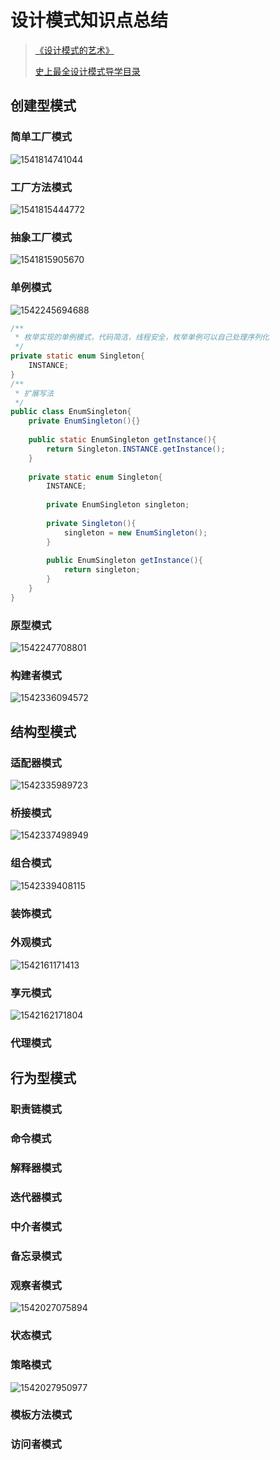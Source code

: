 # 设计模式知识点总结

> [《设计模式的艺术》](https://book.douban.com/subject/20493657/)
>
> [史上最全设计模式导学目录](https://blog.csdn.net/lovelion/article/details/17517213)

## 创建型模式

### 简单工厂模式

![1541814741044](assets/1541814741044.png)

### 工厂方法模式

![1541815444772](assets/1541815444772.png)

### 抽象工厂模式

![1541815905670](assets/1541815905670.png)

### 单例模式

![1542245694688](assets/1542245694688.png)

```java
/**
 * 枚举实现的单例模式，代码简洁，线程安全，枚举单例可以自己处理序列化
 */
private static enum Singleton{
    INSTANCE;
}
/**
 * 扩展写法
 */
public class EnumSingleton{
    private EnumSingleton(){}
    
    public static EnumSingleton getInstance(){
        return Singleton.INSTANCE.getInstance();
    }
    
    private static enum Singleton{
        INSTANCE;
  
        private EnumSingleton singleton;
        
        private Singleton(){
            singleton = new EnumSingleton();
        }
        
        public EnumSingleton getInstance(){
            return singleton;
        }
    }
}
```

### 原型模式

![1542247708801](assets/1542247708801.png)

### 构建者模式

![1542336094572](assets/1542336094572.png)

## 结构型模式

### 适配器模式

![1542335989723](assets/1542335989723.png)

### 桥接模式

![1542337498949](assets/1542337498949.png)

### 组合模式

![1542339408115](assets/1542339408115.png)

### 装饰模式

### 外观模式

![1542161171413](assets/1542161171413.png)

### 享元模式

![1542162171804](assets/1542162171804.png)

### 代理模式

## 行为型模式

### 职责链模式

### 命令模式

### 解释器模式

### 迭代器模式

### 中介者模式

### 备忘录模式

### 观察者模式

![1542027075894](assets/1542027075894.png)

### 状态模式

### 策略模式

![1542027950977](assets/1542027950977.png)

### 模板方法模式

### 访问者模式


